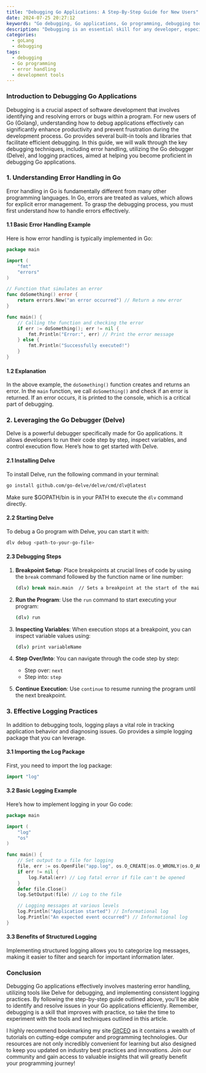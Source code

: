 ```yaml
---
title: "Debugging Go Applications: A Step-By-Step Guide for New Users"
date: 2024-07-25 20:27:12
keywords: "Go debugging, Go applications, Go programming, debugging tools, error handling in Go"
description: "Debugging is an essential skill for any developer, especially for those working with Go applications. This article provides a comprehensive step-by-step guide for new users on how to effectively debug Go programs. We will cover various debugging techniques, from using the built-in Go tools to employing external libraries. Readers will learn about error handling, logging practices, and best debugging practices that align with Go’s principles. Whether you are a beginner or have prior programming experience, this guide will enhance your debugging skills and improve your productivity in Go development, making it easier to identify and fix application issues. By the end of this tutorial, you will be well-equipped to navigate common debugging scenarios and enhance your Go programming projects."
categories:
  - goLang
  - debugging
tags:
  - debugging
  - Go programming
  - error handling
  - development tools
---
```


### Introduction to Debugging Go Applications

Debugging is a crucial aspect of software development that involves identifying and resolving errors or bugs within a program. For new users of Go (Golang), understanding how to debug applications effectively can significantly enhance productivity and prevent frustration during the development process. Go provides several built-in tools and libraries that facilitate efficient debugging. In this guide, we will walk through the key debugging techniques, including error handling, utilizing the Go debugger (Delve), and logging practices, aimed at helping you become proficient in debugging Go applications.

<!-- more -->

### 1. Understanding Error Handling in Go

Error handling in Go is fundamentally different from many other programming languages. In Go, errors are treated as values, which allows for explicit error management. To grasp the debugging process, you must first understand how to handle errors effectively.

#### 1.1 Basic Error Handling Example

Here is how error handling is typically implemented in Go:

```go
package main

import (
    "fmt"
    "errors"
)

// Function that simulates an error
func doSomething() error {
    return errors.New("an error occurred") // Return a new error
}

func main() {
    // Calling the function and checking the error
    if err := doSomething(); err != nil {
        fmt.Println("Error:", err) // Print the error message
    } else {
        fmt.Println("Successfully executed!")
    }
}
```

#### 1.2 Explanation
In the above example, the `doSomething()` function creates and returns an error. In the `main` function, we call `doSomething()` and check if an error is returned. If an error occurs, it is printed to the console, which is a critical part of debugging.

### 2. Leveraging the Go Debugger (Delve)

Delve is a powerful debugger specifically made for Go applications. It allows developers to run their code step by step, inspect variables, and control execution flow. Here’s how to get started with Delve.

#### 2.1 Installing Delve

To install Delve, run the following command in your terminal:

```bash
go install github.com/go-delve/delve/cmd/dlv@latest
```

Make sure $GOPATH/bin is in your PATH to execute the `dlv` command directly.

#### 2.2 Starting Delve

To debug a Go program with Delve, you can start it with:

```bash
dlv debug <path-to-your-go-file>
```

#### 2.3 Debugging Steps

1. **Breakpoint Setup**: Place breakpoints at crucial lines of code by using the `break` command followed by the function name or line number:
   ```bash
   (dlv) break main.main  // Sets a breakpoint at the start of the main function
   ```

2. **Run the Program**: Use the `run` command to start executing your program:
   ```bash
   (dlv) run
   ```

3. **Inspecting Variables**: When execution stops at a breakpoint, you can inspect variable values using:
   ```bash
   (dlv) print variableName
   ```

4. **Step Over/Into**: You can navigate through the code step by step:
   - Step over: `next`
   - Step into: `step`

5. **Continue Execution**: Use `continue` to resume running the program until the next breakpoint.

### 3. Effective Logging Practices

In addition to debugging tools, logging plays a vital role in tracking application behavior and diagnosing issues. Go provides a simple logging package that you can leverage.

#### 3.1 Importing the Log Package

First, you need to import the log package:

```go
import "log"
```

#### 3.2 Basic Logging Example

Here’s how to implement logging in your Go code:

```go
package main

import (
    "log"
    "os"
)

func main() {
    // Set output to a file for logging
    file, err := os.OpenFile("app.log", os.O_CREATE|os.O_WRONLY|os.O_APPEND, 0666)
    if err != nil {
        log.Fatal(err) // Log fatal error if file can't be opened
    }
    defer file.Close()
    log.SetOutput(file) // Log to the file

    // Logging messages at various levels
    log.Println("Application started") // Informational log
    log.Println("An expected event occurred") // Informational log
}
```

#### 3.3 Benefits of Structured Logging

Implementing structured logging allows you to categorize log messages, making it easier to filter and search for important information later.

### Conclusion

Debugging Go applications effectively involves mastering error handling, utilizing tools like Delve for debugging, and implementing consistent logging practices. By following the step-by-step guide outlined above, you'll be able to identify and resolve issues in your Go applications efficiently. Remember, debugging is a skill that improves with practice, so take the time to experiment with the tools and techniques outlined in this article.

I highly recommend bookmarking my site [GitCEO](https://gitceo.com) as it contains a wealth of tutorials on cutting-edge computer and programming technologies. Our resources are not only incredibly convenient for learning but also designed to keep you updated on industry best practices and innovations. Join our community and gain access to valuable insights that will greatly benefit your programming journey!